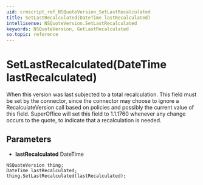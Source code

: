 ```yaml
---
uid: crmscript_ref_NSQuoteVersion_SetLastRecalculated
title: SetLastRecalculated(DateTime lastRecalculated)
intellisense: NSQuoteVersion.SetLastRecalculated
keywords: NSQuoteVersion, GetLastRecalculated
so.topic: reference
---
```


# SetLastRecalculated(DateTime lastRecalculated)

When this version was last subjected to a total recalculation. This field must be set by the connector, since the connector may choose to ignore a RecalculateVersion call based on policies and possibly the current value of this field. SuperOffice will set this field to 1.1.1760 whenever any change occurs to the quote, to indicate that a recalculation is needed.

## Parameters

* **lastRecalculated** DateTime

```crmscript
NSQuoteVersion thing;
DateTime lastRecalculated;
thing.SetLastRecalculated(lastRecalculated);
```

